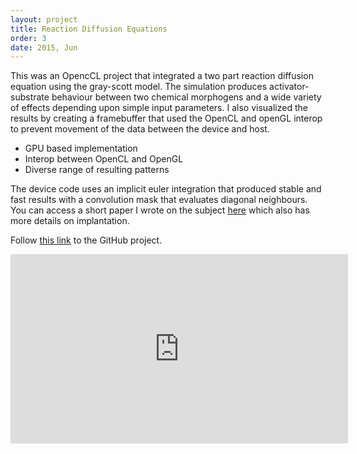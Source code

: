 ```yaml
---
layout: project
title: Reaction Diffusion Equations
order: 3
date: 2015, Jun
---
```


This was an OpencCL project that integrated a two part reaction diffusion equation using the gray-scott model. The simulation produces activator-substrate behaviour between two chemical morphogens and a wide variety of effects depending upon simple input parameters. I also visualized the results by creating a framebuffer that used the OpenCL and openGL interop to prevent movement of the data between the device and host.

- GPU based implementation
- Interop between OpenCL and OpenGL
- Diverse range of resulting patterns

The device code uses an implicit euler integration that produced stable and fast results with a convolution mask that evaluates diagonal neighbours. You can access a short paper I wrote on the subject [here](@root_path/files/reaction_diffusion_report.pdf) which also has more details on implantation.

Follow [this link](https://github.com/joshbainbridge/reaction-diffusion) to the GitHub project.

<p id="media">
<iframe src="https://player.vimeo.com/video/131013563?color=ffffff&title=0&byline=0&portrait=0" width="540" height="303" frameborder="0" webkitallowfullscreen mozallowfullscreen allowfullscreen></iframe>
</p>